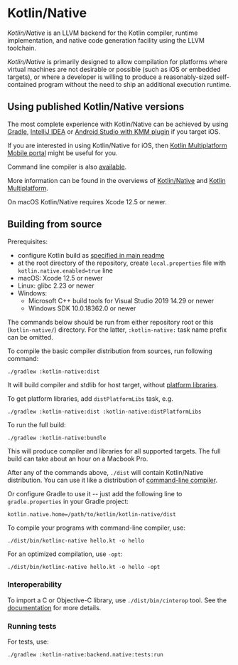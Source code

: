 # Kotlin/Native  #

_Kotlin/Native_ is an LLVM backend for the Kotlin compiler, runtime
implementation, and native code generation facility using the LLVM toolchain.

 _Kotlin/Native_ is primarily designed to allow compilation for platforms where
virtual machines are not desirable or possible (such as iOS or embedded targets),
or where a developer is willing to produce a reasonably-sized self-contained program
without the need to ship an additional execution runtime.

## Using published Kotlin/Native versions

The most complete experience with Kotlin/Native can be achieved by using
[Gradle](https://kotlinlang.org/docs/native-gradle.html),
[IntelliJ IDEA](https://kotlinlang.org/docs/native-get-started.html) or
[Android Studio with KMM plugin](https://kotlinlang.org/docs/mobile/create-first-app.html)
if you target iOS.

If you are interested in using Kotlin/Native for iOS, then
[Kotlin Multiplatform Mobile portal](https://kotlinlang.org/lp/mobile/)
might be useful for you.

Command line compiler is also
[available](https://kotlinlang.org/docs/native-command-line-compiler.html).

More information can be found in the overviews of
[Kotlin/Native](https://kotlinlang.org/docs/native-overview.html)
and [Kotlin Multiplatform](https://kotlinlang.org/docs/multiplatform.html).

On macOS Kotlin/Native requires Xcode 12.5 or newer.

## Building from source

Prerequisites:
*   configure Kotlin build as [specified in main readme](../ReadMe.md#build-environment-requirements)
*   at the root directory of the repository,
    create `local.properties` file with `kotlin.native.enabled=true` line
*   macOS: Xcode 12.5 or newer
*   Linux: glibc 2.23 or newer
*   Windows:
    * Microsoft C++ build tools for Visual Studio 2019 14.29 or newer
    * Windows SDK 10.0.18362.0 or newer

The commands below should be run from either repository root or this (`kotlin-native/`) directory.
For the latter, `:kotlin-native:` task name prefix can be omitted.

To compile the basic compiler distribution from sources, run following command:

    ./gradlew :kotlin-native:dist

It will build compiler and stdlib for host target, without
[platform libraries](https://kotlinlang.org/docs/native-platform-libs.html).

To get platform libraries, add `distPlatformLibs` task, e.g.

    ./gradlew :kotlin-native:dist :kotlin-native:distPlatformLibs

To run the full build:

    ./gradlew :kotlin-native:bundle

This will produce compiler and libraries for all supported targets.
The full build can take about an hour on a Macbook Pro.

After any of the commands above, `./dist` will contain Kotlin/Native distribution.
You can use it like a distribution of
[command-line compiler](https://kotlinlang.org/docs/native-command-line-compiler.html).

Or configure Gradle to use it -- just add the following line to
`gradle.properties` in your Gradle project:

    kotlin.native.home=/path/to/kotlin/kotlin-native/dist

To compile your programs with command-line compiler, use:

	./dist/bin/kotlinc-native hello.kt -o hello

For an optimized compilation, use `-opt`:

	./dist/bin/kotlinc-native hello.kt -o hello -opt

### Interoperability

To import a C or Objective-C library, use `./dist/bin/cinterop` tool.
See the [documentation](https://kotlinlang.org/docs/native-c-interop.html) for more details.

### Running tests

For tests, use:

	./gradlew :kotlin-native:backend.native:tests:run
